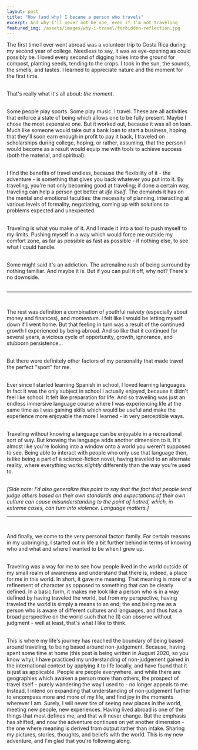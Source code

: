 ```yaml
---
layout: post
title: "How (and why) I became a person who travels"
excerpt: And why I'll never not be one, even if I'm not traveling
featured_img: /assets/images/why-i-travel/forbidden-reflection.jpg
---
```


The first time I ever went abroad was a volunteer trip to Costa Rica during my second year of college. Needless to say, it was as eye-opening as could possibly be. I loved every second of digging holes into the ground for compost, planting seeds, tending to the crops. I took in the sun, the sounds, the smells, and tastes. I learned to appreciate nature and the moment for the first time.  
<br/>


That's really what it's all about: <em>the moment</em>.   
<br/>


Some people play sports. Some play music. I travel. These are all activities that enforce a state of being which allows one to be fully present. Maybe I chose the most expensive one. But it worked out, because it was all on loan. Much like someone would take out a bank loan to start a business, hoping that they'll soon earn enough in profit to pay it back, I traveled on scholarships during college, hoping, or rather, assuming, that the person I would become as a result would equip me with tools to achieve success (both the material, and spiritual).   
<br/>


I find the benefits of travel endless, because the flexibility of it - the adventure - is something that gives you back whatever you put into it. By traveling, you're not only becoming good at traveling; if done a certain way, traveling can help a person get better at *life itself*. The demands it has on the mental and emotional faculties: the necessity of planning, interacting at various levels of formality, negotiating, coming up with solutions to problems expected and unexpected.   
<br/>


Traveling is what you make of it. And I made it into a tool to push myself to my limits. Pushing myself in a way which would force me outside my comfort zone, as far as possible as fast as possible - if nothing else, to see what I could handle.   
<br/>


Some might said it's an addiction. The adrenaline rush of being surround by nothing familiar. And maybe it is. But if you can pull it off, why not? There's no downside.   
<br/>


<hr class="hr2">  
<br/>


The rest was definition a combination of youthful naivety (especially about money and finances), and <em>momentum</em>. I felt like I would be letting myself down if I went home. But that feeling in turn was a result of the continued growth I experienced by being abroad. And so like that it continued for several years, a vicious cycle of opportunity, growth, ignorance, and stubborn persistence...  
<br/>



But there were definitely other factors of my personality that made travel the perfect "sport" for me.   
<br/>


Ever since I started learning Spanish in school, I loved learning languages. In fact it was the only subject in school I actually enjoyed, because it didn't feel like school. It felt like preparation for life. And so traveling was just an endless immersive language course where I was experiencing life at the same time as I was gaining skills which would be useful and make the experience more enjoyable the more I learned - in very perceptible ways.   
<br/>


Traveling without knowing a language can be enjoyable in a recreational sort of way. But knowing the language adds another dimension to it. It's almost like you're looking into a window onto a world you weren't supposed to see. Being able to interact with people who only use that language then, is like being a part of a science-fiction novel, having traveled to an alternate reality, where everything works <em>slightly</em> differently than the way you're used to.  
<br/>


<em>[Side note: I'd also generalize this point to say that the fact that people tend judge others based on their own standards and expectations of their own culture can cause misunderstanding to the point of hatred, which, in extreme cases, can turn into violence. Language matters.]  </em>
<br/>

<hr class="hr2">  
<br/>

And finally, we come to the very personal factor: family. For certain reasons in my upbringing, I started out in life a bit further behind in terms of knowing who and what and where I wanted to be when I grew up.   
<br/>


Traveling was a way for me to see how people lived in the world outside of my small realm of awareness and understand that there is, indeed, a place for me in this world. In short, it gave me meaning. That meaning is more of a refinement of character as opposed to something that can be clearly defined. In a basic form, it makes me look like a person who is in a way defined by having traveled the world, but from my perspective, having traveled the world is simply a means to an end; the end being me as a person who is aware of different cultures and languages, and thus has a broad perspective on the world such that he (I) can observe without judgment - well at least, that's what I like to think.  
<br/>
 

This is where my life's journey has reached the boundary of being based around traveling, to being based around non-judgement. Because, having spent some time at home (this post is being written in August 2020, so you know why), I have practiced my understanding of non-judgement gained in the international context by applying it to life locally, and have found that it is just as applicable. People are people everywhere, and while there are geographies which awaken a person more than others, the prospect of travel itself - purely wandering the way I used to - no longer appeals to me. Instead, I intend on expanding that understanding of non-judgement further to encompass more and more of my life, and find joy in the moments wherever I am. Surely, I will never tire of seeing new places in the world, meeting new people, new experiences. Having lived abroad is one of the things that most defines me, and that will never change. But the emphasis has shifted, and now the adventure continues on yet another dimension - the one where meaning is derived from output rather than intake. Sharing my pictures, stories, thoughts, and beliefs with the world. This is my new adventure, and I'm glad that you're following along.  
<br/>
 